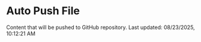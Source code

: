 # Auto Push File

Content that will be pushed to GitHub repository.
Last updated: 08/23/2025, 10:12:21 AM